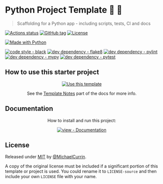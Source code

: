 # Python Project Template :snake: :stars:
> Scaffolding for a Python app - including scripts, tests, CI and docs

<!-- Shields generated with https://michaelcurrin.github.io/badge-generator/ -->

[![Actions status](https://github.com/MichaelCurrin/py-project-template/workflows/Python%20application/badge.svg)](https://github.com/MichaelCurrin/py-project-template/actions)
[![GitHub tag](https://img.shields.io/github/tag/MichaelCurrin/py-project-template?include_prereleases=&sort=semver)](https://github.com/MichaelCurrin/py-project-template/releases/)
[![License](https://img.shields.io/badge/License-MIT-blue)](#license)

[![Made with Python](https://img.shields.io/badge/Python->=3.6-blue?logo=python&logoColor=white)](https://python.org)

[![code style - black](https://img.shields.io/badge/code_style-black-blue)](https://black.readthedocs.io/)
[![dev dependency - flake8](https://img.shields.io/badge/dev_dependency-flake8-blue)](https://pypi.org/project/flake8)
[![dev dependency - pylint](https://img.shields.io/badge/dev_dependency-pylint-blue)](https://pypi.org/project/pylint)
[![dev dependency - mypy](https://img.shields.io/badge/dev_dependency-mypy-blue)](https://pypi.org/project/mypy)
[![dev dependency - pytest](https://img.shields.io/badge/dev_dependency-pytest-blue)](https://pypi.org/project/pytest)


## How to use this starter project

<!-- Once you have a new project, you can see delete this section but keep the Documentation section. -->

<div align="center">

[![Use this template](https://img.shields.io/badge/Genereate-Use_this_template-2ea44f?style=for-the-badge)](https://github.com/MichaelCurrin/py-project-template/generate)

See the [Template Notes](/docs/template-notes/) part of the docs for more info.

</div>


## Documentation

<div align="center">

How to install and run this project:

[![view - Documentation](https://img.shields.io/badge/view-Documentation-blue?style=for-the-badge)](/docs/)

</div>


## License

Released under [MIT](/LICENSE) by [@MichaelCurrin](https://github.com/MichaelCurrin).

A copy of the original license must be included if a significant portion of this template or project is used. You could rename it to `LICENSE-source` and then include your own `LICENSE` file with your name.
